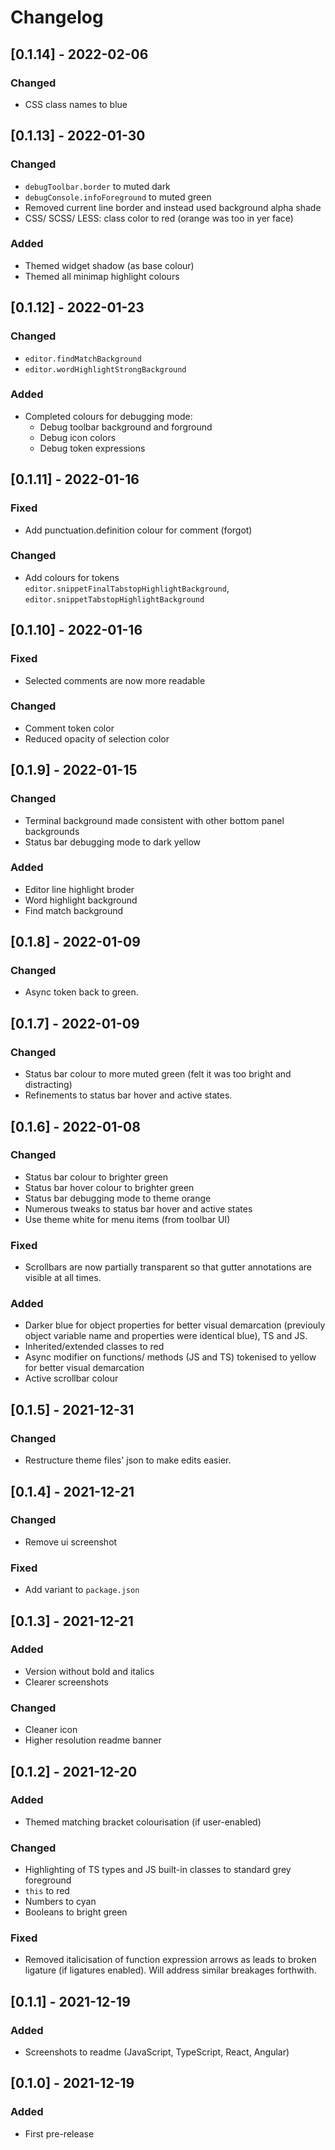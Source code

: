 # Changelog

## [0.1.14] - 2022-02-06

### Changed

- CSS class names to blue

## [0.1.13] - 2022-01-30

### Changed

- `debugToolbar.border` to muted dark
- `debugConsole.infoForeground` to muted green
- Removed current line border and instead used background alpha shade
- CSS/ SCSS/ LESS: class color to red (orange was too in yer face)

### Added

- Themed widget shadow (as base colour)
- Themed all minimap highlight colours

## [0.1.12] - 2022-01-23

### Changed

- `editor.findMatchBackground`
- `editor.wordHighlightStrongBackground`

### Added

- Completed colours for debugging mode:
  - Debug toolbar background and forground
  - Debug icon colors
  - Debug token expressions

## [0.1.11] - 2022-01-16

### Fixed

- Add punctuation.definition colour for comment (forgot)

### Changed

- Add colours for tokens `editor.snippetFinalTabstopHighlightBackground`, `editor.snippetTabstopHighlightBackground`

## [0.1.10] - 2022-01-16

### Fixed

- Selected comments are now more readable

### Changed

- Comment token color
- Reduced opacity of selection color

## [0.1.9] - 2022-01-15

### Changed

- Terminal background made consistent with other bottom panel backgrounds
- Status bar debugging mode to dark yellow

### Added

- Editor line highlight broder
- Word highlight background
- Find match background

## [0.1.8] - 2022-01-09

### Changed

- Async token back to green.

## [0.1.7] - 2022-01-09

### Changed

- Status bar colour to more muted green (felt it was too bright and distracting)
- Refinements to status bar hover and active states.

## [0.1.6] - 2022-01-08

### Changed

- Status bar colour to brighter green
- Status bar hover colour to brighter green
- Status bar debugging mode to theme orange
- Numerous tweaks to status bar hover and active states
- Use theme white for menu items (from toolbar UI)

### Fixed

- Scrollbars are now partially transparent so that gutter annotations are visible at all times.

### Added

- Darker blue for object properties for better visual demarcation (previouly object variable name and properties were identical blue), TS and JS.
- Inherited/extended classes to red
- Async modifier on functions/ methods (JS and TS) tokenised to yellow for better visual demarcation
- Active scrollbar colour

## [0.1.5] - 2021-12-31

### Changed

- Restructure theme files' json to make edits easier.

## [0.1.4] - 2021-12-21

### Changed

- Remove ui screenshot

### Fixed

- Add variant to `package.json`

## [0.1.3] - 2021-12-21

### Added

- Version without bold and italics
- Clearer screenshots

### Changed

- Cleaner icon
- Higher resolution readme banner

## [0.1.2] - 2021-12-20

### Added

- Themed matching bracket colourisation (if user-enabled)

### Changed

- Highlighting of TS types and JS built-in classes to standard grey foreground
- `this` to red
- Numbers to cyan
- Booleans to bright green

### Fixed

- Removed italicisation of function expression arrows as leads to broken ligature (if ligatures enabled). Will address similar breakages forthwith.

## [0.1.1] - 2021-12-19

### Added

- Screenshots to readme (JavaScript, TypeScript, React, Angular)

## [0.1.0] - 2021-12-19

### Added

- First pre-release
